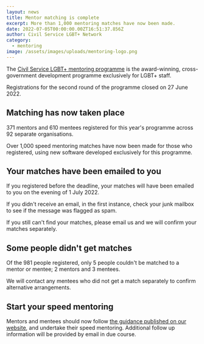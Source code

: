 ```yaml
---
layout: news
title: Mentor matching is complete
excerpt: More than 1,000 mentoring matches have now been made.
date: 2022-07-05T00:00:00.00ZT16:51:37.856Z
author: Civil Service LGBT+ Network
category:
  - mentoring
image: /assets/images/uploads/mentoring-logo.png
---
```

The [Civil Service LGBT+ mentoring programme](/mentoring) is the award-winning, cross-government development programme exclusively for LGBT+ staff.

Registrations for the second round of the programme closed on 27 June 2022. 

## Matching has now taken place

371 mentors and 610 mentees registered for this year's programme across 92 separate organisations. 

Over 1,000 speed mentoring matches have now been made for those who registered, using new software developed exclusively for this programme.

## Your matches have been emailed to you

If you registered before the deadline, your matches will have been emailed to you on the evening of 1 July 2022. 

If you didn't receive an email, in the first instance, check your junk mailbox to see if the message was flagged as spam.

If you still can't find your matches, please email us and we will confirm your matches separately.

## Some people didn't get matches

Of the 981 people registered, only 5 people couldn't be matched to a mentor or mentee; 2 mentors and 3 mentees. 

We will contact any mentees who did not get a match separately to confirm alternative arrangements.

## Start your speed mentoring

Mentors and mentees should now follow [the guidance published on our website](/mentoring), and undertake their speed mentoring. Additional follow up information will be provided by email in due course.